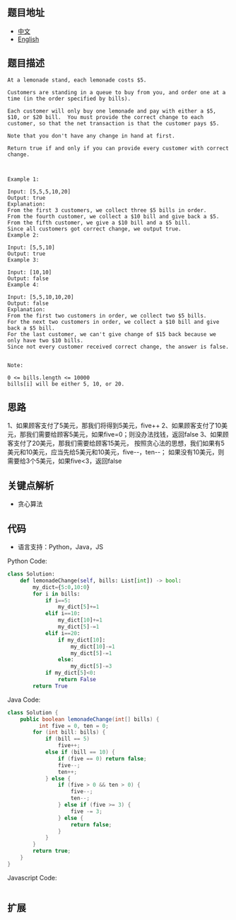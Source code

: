 ## 题目地址

- [中文](https://leetcode-cn.com/problems/lemonade-change/)
- [English](https://leetcode-cn.com/problems/lemonade-change/)

## 题目描述

```
At a lemonade stand, each lemonade costs $5. 

Customers are standing in a queue to buy from you, and order one at a time (in the order specified by bills).

Each customer will only buy one lemonade and pay with either a $5, $10, or $20 bill.  You must provide the correct change to each customer, so that the net transaction is that the customer pays $5.

Note that you don't have any change in hand at first.

Return true if and only if you can provide every customer with correct change.

 

Example 1:

Input: [5,5,5,10,20]
Output: true
Explanation: 
From the first 3 customers, we collect three $5 bills in order.
From the fourth customer, we collect a $10 bill and give back a $5.
From the fifth customer, we give a $10 bill and a $5 bill.
Since all customers got correct change, we output true.
Example 2:

Input: [5,5,10]
Output: true
Example 3:

Input: [10,10]
Output: false
Example 4:

Input: [5,5,10,10,20]
Output: false
Explanation: 
From the first two customers in order, we collect two $5 bills.
For the next two customers in order, we collect a $10 bill and give back a $5 bill.
For the last customer, we can't give change of $15 back because we only have two $10 bills.
Since not every customer received correct change, the answer is false.
 

Note:

0 <= bills.length <= 10000
bills[i] will be either 5, 10, or 20.
```

## 思路
1、如果顾客支付了5美元，那我们将得到5美元，five++
2、如果顾客支付了10美元，那我们需要给顾客5美元，如果five=0；则没办法找钱，返回false
3、如果顾客支付了20美元，那我们需要给顾客15美元，
    按照贪心法的思想，我们如果有5美元和10美元，应当先给5美元和10美元，five--，ten--；
    如果没有10美元，则需要给3个5美元，如果five<3，返回false
## 关键点解析
- 贪心算法

## 代码

- 语言支持：Python，Java，JS

Python Code:

```python
class Solution:
    def lemonadeChange(self, bills: List[int]) -> bool:
        my_dict={5:0,10:0}
        for i in bills:
            if i==5:
                my_dict[5]+=1
            elif i==10:
                my_dict[10]+=1
                my_dict[5]-=1
            elif i==20:
                if my_dict[10]:
                    my_dict[10]-=1
                    my_dict[5]-=1
                else:
                    my_dict[5]-=3
            if my_dict[5]<0:
                return False
        return True
```

Java Code:

```java
class Solution {
    public boolean lemonadeChange(int[] bills) {
          int five = 0, ten = 0;
        for (int bill: bills) {
            if (bill == 5)
                five++;
            else if (bill == 10) {
                if (five == 0) return false;
                five--;
                ten++;
            } else {
                if (five > 0 && ten > 0) {
                    five--;
                    ten--;
                } else if (five >= 3) {
                    five -= 3;
                } else {
                    return false;
                }
            }
        }
        return true;
    }
}
```

Javascript Code:
```js

```

## 扩展

